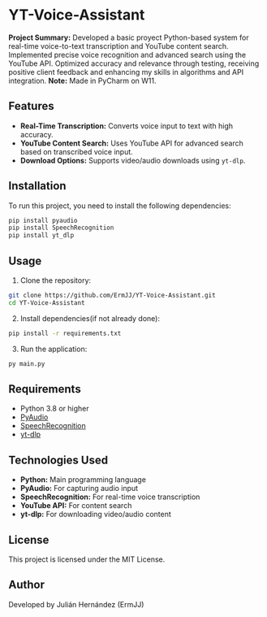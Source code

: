 # YT-Voice-Assistant
**Project Summary:** Developed a basic proyect Python-based system for real-time voice-to-text transcription and YouTube content search. Implemented precise voice recognition and advanced search using the YouTube API. Optimized accuracy and relevance through testing, receiving positive client feedback and enhancing my skills in algorithms and API integration.
**Note:** Made in PyCharm on W11.

## Features
- **Real-Time Transcription:** Converts voice input to text with high accuracy.
- **YouTube Content Search:** Uses YouTube API for advanced search based on transcribed voice input.
- **Download Options:** Supports video/audio downloads using `yt-dlp`.

## Installation

To run this project, you need to install the following dependencies:

```bash
pip install pyaudio
pip install SpeechRecognition
pip install yt_dlp
```

## Usage
1. Clone the repository:
```bash
git clone https://github.com/ErmJJ/YT-Voice-Assistant.git
cd YT-Voice-Assistant
```

2. Install dependencies(if not already done):
```bash
pip install -r requirements.txt
```

3. Run the application:
```bash
py main.py
```

## Requirements
- Python 3.8 or higher
- [PyAudio](https://pypi.org/project/PyAudio/)
- [SpeechRecognition](https://pypi.org/project/SpeechRecognition/)
- [yt-dlp](https://pypi.org/project/yt-dlp/)

## Technologies Used
- **Python:** Main programming language
- **PyAudio:** For capturing audio input
- **SpeechRecognition:** For real-time voice transcription
- **YouTube API:** For content search
- **yt-dlp:** For downloading video/audio content

## License
This project is licensed under the MIT License.

## Author
Developed by Julián Hernández (ErmJJ)
